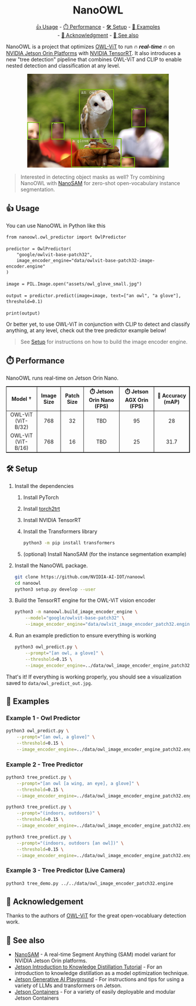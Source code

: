 <h1 align="center">NanoOWL</h1>

<p align="center"><a href="#usage"/>👍 Usage</a> - <a href="#performance"/>⏱️ Performance</a> - <a href="#setup">🛠️ Setup</a> - <a href="#examples">🤸 Examples</a> <br> - <a href="#acknowledgement">👏 Acknowledgment</a> - <a href="#see-also">🔗 See also</a></p>

NanoOWL is a project that optimizes [OWL-ViT](https://huggingface.co/docs/transformers/model_doc/owlvit) to run 🔥 ***real-time*** 🔥 on [NVIDIA Jetson Orin Platforms](https://store.nvidia.com/en-us/jetson/store) with [NVIDIA TensorRT](https://developer.nvidia.com/tensorrt).  It also introduces a new "tree detection" pipeline that combines OWL-ViT and CLIP to enable nested detection and classification at any level.

<p align="center"><img src="assets/basic_usage_out.jpg" height="256px"/></p>

> Interested in detecting object masks as well?  Try combining NanoOWL with
> [NanoSAM](https://github.com/NVIDIA-AI-IOT/nanosam) for zero-shot open-vocabulary 
> instance segmentation.

<a id="usage"></a>
## 👍 Usage

You can use NanoOWL in Python like this

```python3
from nanoowl.owl_predictor import OwlPredictor

predictor = OwlPredictor(
    "google/owlvit-base-patch32",
    image_encoder_engine="data/owlvit-base-patch32-image-encoder.engine"
)

image = PIL.Image.open("assets/owl_glove_small.jpg")

output = predictor.predict(image=image, text=["an owl", "a glove"], threshold=0.1)

print(output)
```

Or better yet, to use OWL-ViT in conjunction with CLIP to detect and classify anything,
at any level, check out the tree predictor example below!

> See [Setup](#setup) for instructions on how to build the image encoder engine.

<a id="performance"></a>
## ⏱️ Performance

NanoOWL runs real-time on Jetson Orin Nano.

<table style="border-top: solid 1px; border-left: solid 1px; border-right: solid 1px; border-bottom: solid 1px">
    <thead>
        <tr>
            <th rowspan=1 style="text-align: center; border-right: solid 1px">Model †</th>
            <th colspan=1 style="text-align: center; border-right: solid 1px">Image Size</th>
            <th colspan=1 style="text-align: center; border-right: solid 1px">Patch Size</th>
            <th colspan=1 style="text-align: center; border-right: solid 1px">⏱️ Jetson Orin Nano (FPS)</th>
            <th colspan=1 style="text-align: center; border-right: solid 1px">⏱️ Jetson AGX Orin (FPS)</th>
            <th colspan=1 style="text-align: center; border-right: solid 1px">🎯 Accuracy (mAP)</th>
        </tr>
    </thead>
    <tbody>
        <tr>
            <td style="text-align: center; border-right: solid 1px">OWL-ViT (ViT-B/32)</td>
            <td style="text-align: center; border-right: solid 1px">768</td>
            <td style="text-align: center; border-right: solid 1px">32</td>
            <td style="text-align: center; border-right: solid 1px">TBD</td>
            <td style="text-align: center; border-right: solid 1px">95</td>
            <td style="text-align: center; border-right: solid 1px">28</td>
        </tr>
        <tr>
            <td style="text-align: center; border-right: solid 1px">OWL-ViT (ViT-B/16)</td>
            <td style="text-align: center; border-right: solid 1px">768</td>
            <td style="text-align: center; border-right: solid 1px">16</td>
            <td style="text-align: center; border-right: solid 1px">TBD</td>
            <td style="text-align: center; border-right: solid 1px">25</td>
            <td style="text-align: center; border-right: solid 1px">31.7</td>
        </tr>
    </tbody>
</table>

<a id="setup"></a>
## 🛠️ Setup

1. Install the dependencies

    1. Install PyTorch

    2. Install [torch2trt](https://github.com/NVIDIA-AI-IOT/torch2trt)
    3. Install NVIDIA TensorRT
    4. Install the Transformers library

        ```bash
        python3 -m pip install transformers
        ```
    5. (optional) Install NanoSAM (for the instance segmentation example)

2. Install the NanoOWL package.

    ```bash
    git clone https://github.com/NVIDIA-AI-IOT/nanoowl
    cd nanoowl
    python3 setup.py develop --user
    ```

3. Build the TensorRT engine for the OWL-ViT vision encoder

    ```bash
    python3 -m nanoowl.build_image_encoder_engine \
        --model="google/owlvit-base-patch32" \
        --image_encoder_engine="data/owlvit_image_encoder_patch32.engine"
    ```
    

4. Run an example prediction to ensure everything is working

    ```bash
    python3 owl_predict.py \
        --prompt="[an owl, a glove]" \
        --threshold=0.15 \
        --image_encoder_engine=../data/owl_image_encoder_engine_patch32.engine
    ```

That's it!  If everything is working properly, you should see a visualization saved to ``data/owl_predict_out.jpg``.  

<a id="examples"></a>
## 🤸 Examples

### Example 1 - Owl Predictor


```bash
python3 owl_predict.py \
    --prompt="[an owl, a glove]" \
    --threshold=0.15 \
    --image_encoder_engine=../data/owl_image_encoder_engine_patch32.engine
```

### Example 2 - Tree Predictor


```bash
python3 tree_predict.py \
    --prompt="[an owl [a wing, an eye], a glove]" \
    --threshold=0.15 \
    --image_encoder_engine=../data/owl_image_encoder_engine_patch32.engine
```

```bash
python3 tree_predict.py \
    --prompt="(indoors, outdoors)" \
    --threshold=0.15 \
    --image_encoder_engine=../data/owl_image_encoder_engine_patch32.engine
```

```bash
python3 tree_predict.py \
    --prompt="(indoors, outdoors [an owl])" \
    --threshold=0.15 \
    --image_encoder_engine=../data/owl_image_encoder_engine_patch32.engine
```

### Example 3 - Tree Predictor (Live Camera)

```bash
python3 tree_demo.py ../../data/owl_image_encoder_patch32.engine
```

<a id="acknowledgement"></a>
## 👏 Acknowledgement

Thanks to the authors of [OWL-ViT](https://huggingface.co/docs/transformers/model_doc/owlvit) for the great open-vocabluary detection work.

<a id="see-also"></a>
## 🔗 See also

- [NanoSAM](https://github.com/NVIDIA-AI-IOT/nanosam) - A real-time Segment Anything (SAM) model variant for NVIDIA Jetson Orin platforms.
- [Jetson Introduction to Knowledge Distillation Tutorial](https://github.com/NVIDIA-AI-IOT/jetson-intro-to-distillation) - For an introduction to knowledge distillation as a model optimization technique.
- [Jetson Generative AI Playground](https://nvidia-ai-iot.github.io/jetson-generative-ai-playground/) - For instructions and tips for using a variety of LLMs and transformers on Jetson.
- [Jetson Containers](https://github.com/dusty-nv/jetson-containers) - For a variety of easily deployable and modular Jetson Containers
